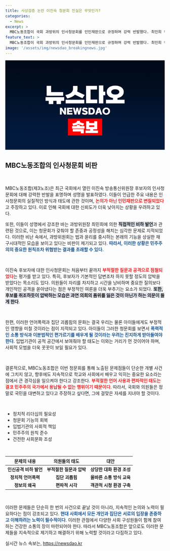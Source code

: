 ```yaml
---
title: 사상검증 논란 이진숙 청문회 진실은 무엇인가?
categories:
  - News
excerpt: >
  MBC노동조합이 국회 과방위의 인사청문회를 인민재판으로 규정하며 강력 반발했다. 최민희 위원의 인신공격 발언과 맹목적 비난에 대해 언론인들이 목소리를 높이고 있다. 이러한 상황이 청소년들에게 어떤 영향을 미칠지 우려된다. 클릭하여 자세히 알아보세요!
feature_text: >
  MBC노동조합이 국회 과방위의 인사청문회를 인민재판으로 규정하며 강력 반발했다. 최민희 위원의 인신공격 발언과 맹목적 비난에 대해 언론인들이 목소리를 높이고 있다. 이러한 상황이 청소년들에게 어떤 영향을 미칠지 우려된다. 클릭하여 자세히 알아보세요!
image: '/assets/img/newsdao_breakingnews.jpg'
---
```


<p><img src="/assets/img/newsdao_breakingnews.jpg" alt="firstkoreanews 속보" /></p>

<h2 data-ke-size="size26">MBC노동조합의 인사청문회 비판</h2>

<p data-ke-size="size16">&nbsp;</p>

<p>MBC노동조합(제3노조)은 최근 국회에서 열린 이진숙 방송통신위원장 후보자의 인사청문회에 대해 강력한 반발을 표명하며 성명을 발표하였다. 이들이 언급한 주요 내용은 인사청문회의 실질적인 방식과 태도에 관한 것이며, <b><span style="color: #ee2323;">논의가 아닌 인민재판으로 변질되었다</span></b>고 주장하고 있다. 이로 인해 국회에 대한 신뢰도가 더욱 낮아지는 상황을 우려하고 있다. </p>

<p>또한, 이들이 성명에서 강조한 바는 과방위원장 최민희에 의한 <b><span style="background-color: #21538527;">직접적인 비하 발언</span></b>과 관련된 것으로, 이는 청문회가 갖춰야 할 존중과 공정성을 해치는 심각한 문제로 지적되었다. 이러한 비난 속에서, 과방위원회는 법과 윤리를 중시하는 본래의 기능을 상실한 채 구시대적인 모습을 보이고 있다는 비판이 제기되고 있다. <b><span style="color: #1a5490;">따라서, 이러한 상황은 민주주의의 중요한 원칙조차 위협받는 결과를 초래할 수 있다.</span></b></p>

<p data-ke-size="size16">&nbsp;</p>

<p>이진숙 후보자에 대한 인사청문회는 처음부터 끝까지 <b><span style="color: #ee2323;">부적절한 질문과 공격으로 점철되었다</span></b>는 평가를 받고 있다. 특히, 후보자가 기본적인 답변조차 하지 못할 정도의 압박을 받았다는 목소리도 있다. 의원들이 자리를 차지하고 시간을 낭비하며 중요한 질의보다 개인적인 공격을 쏟아냈다는 점은 부정적인 여론을 더욱 부추기는 요소가 되었다. <b><span style="background-color: #21538527;">또한, 후보를 취조하듯이 압박하는 모습은 과연 의회의 품위를 잃은 것이 아닌가 하는 의문이 들게 한다</span></b>.</p>

<p data-ke-size="size16">&nbsp;</p>

<p>한편, 이러한 언어폭력과 집단 괴롭힘의 문화는 결국 우리는 물론 아이들에게도 부정적인 영향을 미칠 것이라는 점이 지적되고 있다. 아이들이 그러한 청문회를 보면서 <b><span style="color: #1a5490;">폭력적인 소통 방식과 이분법적인 편가르기를 배우게 될 것이라는 우려는 진지하게 받아들여야 한다</span></b>. 입법기관이 공적 공간에서 보여줘야 할 태도는 이와는 거리가 먼 것이어야 하며, 사회적 모범을 더욱 꿋꿋이 보일 필요가 있다.</p>

<p data-ke-size="size16">&nbsp;</p>

<p>결론적으로, MBC노동조합은 이번 청문회를 통해 노출된 문제점들이 단순한 개별 사건에 그치지 않고, 향후에도 지속적으로 학교와 사회에서 배우고 익히는 중요한 요소라는 점에서 큰 경각심을 일으켜야 한다고 강조한다. <b><span style="color: #ee2323;">부적절한 언어 사용과 편파적인 태도는 결코 민주주의 국가에서 용납될 수 없는 행위이기 때문이다</span></b>. 따라서, 국회와 의원들은 정말로 국민을 대변하고 있다고 주장하고 싶다면, 그에 걸맞은 자세를 지녀야 할 것이다. </p>

<p data-ke-size="size16">&nbsp;</p>

<ul>
    <li>정치적 리더십의 필요성</li>
    <li>청문회 기능의 회복</li>
    <li>입법기관의 사회적 책임</li>
    <li>민주주의 원칙 준수</li>
    <li>건전한 사회문화 조성</li>
</ul>

<p data-ke-size="size16">&nbsp;</p>

<table>
    <thead>
        <tr>
            <th style="text-align: center;"><b>문제의 내용</b></th>
            <th style="text-align: center;"><b>의원들의 태도</b></th>
            <th style="text-align: center;"><b>대안</b></th>
        </tr>
    </thead>
    <tbody>
        <tr>
            <td style="text-align: center; height: 17px;"><b>인신공격 비하 발언</b></td>
            <td style="text-align: center; height: 17px;"><b>부적절한 질문과 압박</b></td>
            <td style="text-align: center; height: 17px;"><b>상당한 대화 환경 조성</b></td>
        </tr>
        <tr>
            <td style="text-align: center; height: 17px;"><b>정치적 언어폭력</b></td>
            <td style="text-align: center; height: 17px;"><b>집단 괴롭힘</b></td>
            <td style="text-align: center; height: 17px;"><b>올바른 소통 방식 교육</b></td>
        </tr>
        <tr>
            <td style="text-align: center; height: 17px;"><b>정보의 왜곡</b></td>
            <td style="text-align: center; height: 17px;"><b>편파적 시각</b></td>
            <td style="text-align: center; height: 17px;"><b>객관적 시청 환경 구축</b></td>
        </tr>
    </tbody>
</table>

<p data-ke-size="size16">&nbsp;</p>

<p>이러한 문제들은 단순히 한 번의 사건으로 끝날 것이 아니라, 지속적인 논의와 노력이 필요하다는 점이 강조되고 있다. <b><span style="color: #1a5490;">현대 사회에서 모든 개인과 집단은 서로의 입장을 존중하고 이해하려는 노력이 필수적이다</span></b>. 이러한 관점에서 다양한 사회 구성원들이 함께 참여하는 건강한 소통의 장이 마련되어야 한다. 따라서 MBC노동조합은 앞으로도 이러한 문제들을 지속적으로 제기하고 해결하기 위해 노력할 것이라고 다짐하고 있다.</p>
실시간 뉴스 속보는, <a href="https://newsdao.kr" rel="dofollow">https://newsdao.kr</a>


